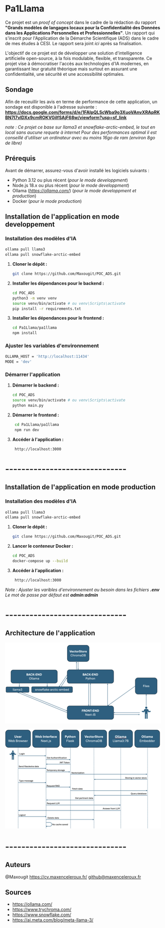 # Pa1Llama

Ce projet est un _proof of concept_ dans le cadre de la rédaction du rapport **"Grands modèles de langages locaux pour la Confidentialité des Données dans les Applications Personnelles et Professionnelles"**. Un rapport qui s'inscrit pour l'Application de la Démarche Scientifique (ADS) dans le cadre de mes études à CESI.
Le rapport sera joint _ici_ après sa finalisation.

L'objectif de ce projet est de développer une solution d'intelligence artificielle open-source, à la fois modulable, flexible, et transparente. Ce projet vise à démocratiser l'accès aux technologies d'IA modernes, en garantissant leur gratuité théorique mais surtout en assurant une confidentialité, une sécurité et une accessibilité optimales.

## Sondage

Afin de receuillir les avis en terme de performance de cette application, un sondage est disponible à l'adresse suivante : **https://docs.google.com/forms/d/e/1FAIpQLScWba9o3XuoVAnvXRApRKBN7I7vlDXx9cmROKVGilfSAjF68w/viewform?usp=sf_link**

_note : Ce projet ce base sur llama3 et snowflake-arctic-embed, le tout en local sans aucune requete à internet_
_Pour des performances optimal il est conseillé d'utiliser un ordinateur avec au moins 16go de ram (environ 8go de libre)_

## Prérequis

Avant de démarrer, assurez-vous d'avoir installé les logiciels suivants :

- Python 3.12 ou plus récent (_pour le mode developpment_)
- Node.js 18.x ou plus récent (_pour le mode developpment_)
- Ollama (*https://ollama.com/*) (_pour le mode developpment et production_)
- Docker (_pour le mode production_)

## Installation de l'application en mode **developpement**

### Installation des modèles d'IA

```bash
ollama pull llama3
ollama pull snowflake-arctic-embed
```

1. **Cloner le dépôt :**
   ```bash
   git clone https://github.com/Maxougit/POC_ADS.git
   ```
2. **Installer les dépendances pour le backend :**
   ```bash
   cd POC_ADS
   python3 -m venv venv
   source venv/bin/activate # ou venv\Scripts\activate
   pip install -r requirements.txt
   ```
3. **Installer les dépendances pour le frontend :**
   ```bash
   cd Pa1Llama/pa1llama
   npm install
   ```

### Ajuster les variables d'environnement

```bash
OLLAMA_HOST = 'http://localhost:11434'
MODE = 'dev'
```

### Démarrer l'application

1. **Démarrer le backend :**

   ```bash
   cd POC_ADS
   source venv/bin/activate # ou venv\Scripts\activate
   python main.py
   ```

2. **Démarrer le frontend :**
   ```bash
    cd Pa1Llama/pa1llama
    npm run dev
   ```
3. **Accéder à l'application :**
   ```bash
    http://localhost:3000
   ```

# ------------------------------

## Installation de l'application en mode **production**

### Installation des modèles d'IA

```bash
ollama pull llama3
ollama pull snowflake-arctic-embed
```

1. **Cloner le dépôt :**
   ```bash
   git clone https://github.com/Maxougit/POC_ADS.git
   ```
2. **Lancer le conteneur Docker :**
   ```bash
   cd POC_ADS
   docker-compose up --build
   ```
3. **Accéder à l'application :**
   ```bash
    http://localhost:3000
   ```

_Note : Ajuster les varibles d'environnement au besoin dans les fichiers **.env**_
_Le mot de passe par défaut est **admin**:**admin**_

# ------------------------------

## Architecture de l'application

![Diagramme de structure](p1.png)

![Diagramme de séquence](p2.png)

# ------------------------------

## Auteurs

@Maxougit
https://cv.maxenceleroux.fr/
github@maxenceleroux.fr

## Sources

- https://ollama.com/
- https://www.trychroma.com/
- https://www.snowflake.com/
- https://ai.meta.com/blog/meta-llama-3/
